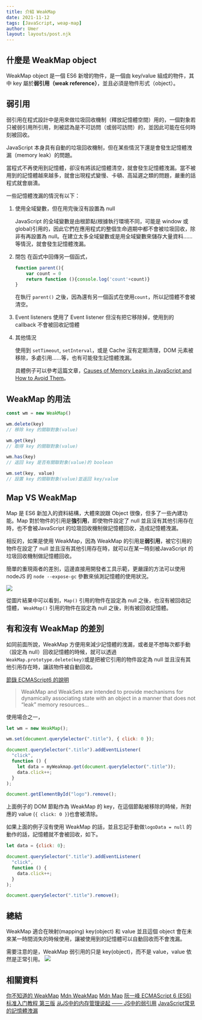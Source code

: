 ```yaml
---
title: 介紹 WeakMap
date: 2021-11-12
tags: [JavaScript, weap-map]
author: Umer
layout: layouts/post.njk
---
```


<!-- summary -->
<!-- 本文介紹ES6 新增的物件－－ WeakMap object -->
<!-- summary -->
<!-- more -->

## 什麼是 WeakMap object

WeakMap object 是一個 ES6 新增的物件，是一個由 key/value 組成的物件，其中 key 屬於**弱引用（weak reference）**，並且必須是物件形式（object）。

## 弱引用

弱引用在程式設計中是用來做垃圾回收機制（釋放記憶體空間）用的，一個對象若只被弱引用所引用，則被認為是不可訪問（或弱可訪問）的，並因此可能在任何時刻被回收。

JavaScript 本身具有自動的垃圾回收機制，但在某些情況下還是會發生記憶體洩漏（memory leak）的問題。

當程式不再使用到記憶體，卻沒有將該記憶體清空，就會發生記憶體洩漏。當不被用到的記憶體越來越多，就會出現程式變慢、卡頓、高延遲之類的問題，嚴重的話程式就會崩潰。

一些記憶體洩漏的情況有以下：

1. 使用全域變數，但在用完後沒有設置為 null

	JavaScript 的全域變數是由根節點(根據執行環境不同，可能是 window 或 global)引用的，因此它們在應用程式的整個生命週期中都不會被垃圾回收，除非有再設置為 null。在建立太多全域變數或是用全域變數來儲存大量資料......等情況，就會發生記憶體洩漏。

2. 閉包
	在函式中回傳另一個函式，
	```js
	function parent(){
		var count = 0
		return function (){console.log('count'+count)}
	}
	```
	在執行 `parent()` 之後，因為還有另一個函式在使用`count`，所以記憶體不會被清空。

3. Event listeners
	使用了 Event listener 但沒有把它移除掉，使用到的 callback 不會被回收記憶體

4. 其他情況

	使用到 `setTimeout`, `setInterval`，或是 Cache 沒有定期清理，DOM 元素被移除，多處引用......等，也有可能發生記憶體洩漏。

	具體例子可以參考這篇文章，[Causes of Memory Leaks in JavaScript and How to Avoid Them](https://www.ditdot.hr/en/causes-of-memory-leaks-in-javascript-and-how-to-avoid-them#timers)。

## WeakMap 的用法
```js
const wm = new WeakMap()

wm.delete(key)
// 移除 key 的關聯對象(value)

wm.get(key)
// 取得 key 的關聯對象(value)

wm.has(key)
// 返回 key 是否有關聯對象(value)的 boolean

wm.set(key, value)
// 設置 key 的關聯對象(value)並返回 key/value

```
## Map VS WeakMap
Map 是 ES6 新加入的資料結構，大體來說跟 Object 很像，但多了一些內建功能。Map 對於物件的引用是**強引用**，即使物件設定了 null 並且沒有其他引用存在時，也不會被JavaScript 的垃圾回收機制做記憶體回收，造成記憶體洩漏。

相反的，如果是使用 WeakMap，因為 WeakMap 的引用是**弱引用**，被它引用的物件在設定了 null 並且沒有其他引用存在時，就可以在某一時刻被JavaScript 的垃圾回收機制做記憶體回收。

簡單的重現兩者的差別，這邊直接用開發者工具示範，更嚴謹的方法可以使用 nodeJS 的 `node --expose-gc` 參數來偵測記憶體的使用狀況。

![](https://i.imgur.com/xr6ZXzR.png)


從圖片結果中可以看到，`Map()` 引用的物件在設定為 null 之後，也沒有被回收記憶體， `WeakMap()` 引用的物件在設定為 null 之後，則有被回收記憶體。

## 有和沒有 WeakMap 的差別

如同前面所說，WeakMap 方便用來減少記憶體的洩漏，或者是不想每次都手動（設定為 null）回收記憶體的時候，就可以透過 `WeakMap.prototype.delete(key)`或是把被它引用的物件設定為 null 並且沒有其他引用存在時，讓該物件被自動回收。

[節錄 ECMAScript6 的說明](https://262.ecma-international.org/6.0/#sec-weakmap-objects)

> WeakMap and WeakSets are intended to provide mechanisms for dynamically associating state with an object in a manner that does not “leak” memory resources...

使用場合之一，
```js
let wm = new WeakMap();

wm.set(document.querySelector(".title"), { click: 0 });

document.querySelector(".title").addEventListener(
  "click",
  function () {
    let data = myWeakmap.get(document.querySelector(".title"));
    data.click++;
  }
);

document.getElementById("logo").remove();
```
上面例子的 DOM 節點作為 WeakMap 的 key，在這個節點被移除的時候，所對應的 value (`{ click: 0 }`)也會被清除。

如果上面的例子沒有使用 WeakMap 的話，並且忘記手動做`logoData = null` 的動作的話，記憶體就不會被回收，如下。
```js
let data = {click: 0};

document.querySelector(".title").addEventListener(
  "click",
  function () {
    data.click++;
  }
);

document.querySelector(".title").remove();
```


## 總結

WeakMap 適合在映射(mapping) key(object) 和 value 並且這個 object 會在未來某一時間消失的時候使用，讓被使用到的記憶體可以自動回收而不會洩漏。

需要注意的是，WeakMap 弱引用的只是 key(object)，而不是 value，value 依然是正常引用。
![](https://i.imgur.com/GJvGLm9.png)

## 相關資料
[你不知道的 WeakMap](https://juejin.cn/post/6844904169417998349#heading-17)
[Mdn WeakMap](https://developer.mozilla.org/en-US/docs/Web/JavaScript/Reference/Global_Objects/WeakMap)
[Mdn Map](https://developer.mozilla.org/en-US/docs/Web/JavaScript/Reference/Global_Objects/Map)
[阮一峰 ECMAScript 6 (ES6) 标准入门教程 第三版](https://www.bookstack.cn/read/es6-3rd/spilt.4.docs-set-map.md#8pz2kf)
[从JS中的内存管理说起 —— JS中的弱引用](https://juejin.cn/post/6854573215549751310)
[JavaScript常見的記憶體洩漏](https://www.gushiciku.cn/pl/pncE/zh-tw)